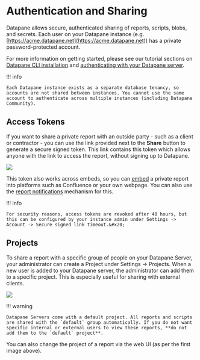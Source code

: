 # Authentication and Sharing

Datapane allows secure, authenticated sharing of reports, scripts, blobs, and secrets. Each user on your Datapane instance (e.g. [https://acme.datapane.net](https://acme.datapane.net)) has a private password-protected account.

For more information on getting started, please see our tutorial sections on [Datapane CLI installation](/tutorials/basics/install-datapane/) and [authenticating with your Datapane server](/tutorials/datapane-cloud/authenticate-datapane/#datapane-teams).

!!! info

    Each Datapane instance exists as a separate database tenancy, so accounts are not shared between instances. You cannot use the same account to authenticate across multiple instances (including Datapane Community).

## Access Tokens

If you want to share a private report with an outside party - such as a client or contractor - you can use the link provided next to the **Share** button to generate a secure signed token. This link contains this token which allows anyone with the link to access the report, without signing up to Datapane.

![](../../img/concepts/authentication-and-sharing-1.png)

This token also works across embeds, so you can [embed](/tutorials/datapane-cloud/embedding/#business-integrations) a private report into platforms such as Confluence or your own webpage. You can also use the [report notifications](/tutorials/datapane-cloud/report-notifications "mention") mechanism for this.&#x20;

!!! info

    For security reasons, access tokens are revoked after 48 hours, but this can be configured by your instance admin under Settings -> Account -> Secure signed link timeout.&#x20;

## Projects

To share a report with a specific group of people on your Datapane Server, your administrator can create a Project under Settings -> Projects. When a new user is added to your Datapane server, the administrator can add them to a specific project. This is especially useful for sharing with external clients.&#x20;

![](../../img/concepts/authentication-and-sharing-2.png)

!!! warning

    Datapane Servers come with a default project. All reports and scripts are shared with the `default` group automatically. If you do not want specific internal or external users to view these reports, **do not add them to the `default` project**.

You can also change the project of a report via the web UI (as per the first image above).
